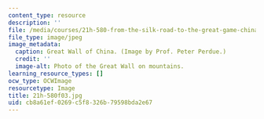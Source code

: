 ```yaml
---
content_type: resource
description: ''
file: /media/courses/21h-580-from-the-silk-road-to-the-great-game-china-russia-and-central-eurasia-fall-2003/cb8a61ef0269c5f8326b79598bda2e67_21h-580f03.jpg
file_type: image/jpeg
image_metadata:
  caption: Great Wall of China. (Image by Prof. Peter Perdue.)
  credit: ''
  image-alt: Photo of the Great Wall on mountains.
learning_resource_types: []
ocw_type: OCWImage
resourcetype: Image
title: 21h-580f03.jpg
uid: cb8a61ef-0269-c5f8-326b-79598bda2e67
---
```

